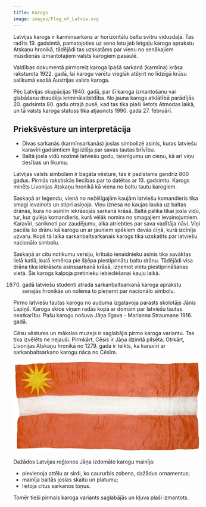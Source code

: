 ```yaml
---
title: Karogs
image: images/Flag_of_Latvia.svg
---
```


Latvijas karogs ir karmīnsarkans ar horizontālu baltu svītru vidusdaļā. Tas radīts 19. gadsimtā, pamatojoties uz seno letu jeb letgaļu karoga aprakstu Atskaņu hronikā, tādējādi tas uzskatāms par vienu no senākajiem mūsdienās izmantotajiem valsts karogiem pasaulē.

Valdības dokumentā pirmoreiz karoga īpašā sarkanā (karmīna) krāsa raksturota 1922. gadā, lai karogu varētu vieglāk atšķirt no līdzīgā krāsu salikumā esošā Austrijas valsts karoga.

Pēc Latvijas okupācijas 1940. gadā, par šī karoga izmantošanu vai glabāšanu draudēja kriminālatbildība. No jauna karogs atklātībā parādījās 20. gadsimta 80. gadu otrajā pusē, kad tas tika plaši lietots Atmodas laikā, un tā valsts karoga statuss tika atjaunots 1990. gada 27. februārī.

## Priekšvēsture un interpretācija

- Divas sarkanās (karmīnsarkanās) joslas simbolizē asinis, kuras latviešu karavīri gadsimtiem ilgi izlēja par savas tautas brīvību.
- Baltā josla vidū nozīmē latviešu godu, taisnīgumu un cieņu, kā arī viņu tiesības un likumu.

Latvijas valsts simbolam ir bagāta vēsture, tas ir pazīstams gandrīz 800 gadus. Pirmās rakstiskās liecības par to datētas ar 13. gadsimtu. Karogs minēts Livonijas Atskaņu hronikā kā viena no baltu tautu karogiem.

Saskaņā ar leģendu, vienā no nežēlīgajām kaujām latviešu komandieris tika smagi ievainots un stipri asiņoja. Viņu iznesa no kaujas lauka uz baltas drānas, kura no asinīm iekrāsojās sarkanā krāsā. Baltā palika tikai josla vidū, tur, kur gulēja komandieris, kurš vēlāk nomira no smagajiem ievainojumiem. Karavīri, saniknoti par zaudējumu, alka atriebties par sava vadītāja nāvi. Viņi pacēla šo drānu kā karogu un ar jauniem spēkiem devās cīņā, kurā izcīnīja uzvaru. Kopš tā laika sarkanbaltsarkanais karogs tika uzskatīts par latviešu nacionālo simbolu.

Saskaņā ar citu notikumu versiju, kritušo ienaidnieku asinis tika savāktas lielā katlā, kurā iemērca pie šķēpa piestiprinātu baltu drānu. Tādējādi visa drāna tika iekrāsota asinssarkanā krāsā, izņemot vietu piestiprināšanas vietā. Šis karogs kalpoja pretinieku iebiedēšanai kauju laikā.

1870. gadā latviešu studenti atrada sarkanbaltsarkanā karoga aprakstu senajās hronikās un nolēma to pieņemt par nacionālo simbolu.

Pirmo latviešu tautas karogu no auduma izgatavoja parasts skolotājs Jānis Lapiņš. Karoga skice viņam radās kopā ar domām par latviešu tautas neatkarību. Pašu karogu nošuva Jāņa līgava - Marianna Straumane 1916. gadā.

Cēsu vēstures un mākslas muzejs ir saglabājis pirmo karoga variantu. Tas tika izvēlēts ne nejauši. Pirmkārt, Cēsis ir Jāņa dzimtā pilsēta. Otrkārt, Livonijas Atskaņu hronikā no 1279. gada ir teikts, ka karavīri ar sarkanbaltsarkano karogu nāca no Cēsīm.

![](/images/pirmskarogs.png)

Dažādos Latvijas reģionos Jāņa izdomāto karogu mainīja:

- pievienoja attēlu ar sirdi, ko caururbis zobens, dažādus ornamentus;
- mainīja baltās joslas skaitu un platumu;
- lietoja citus sarkanos toņus.

Tomēr tieši pirmais karoga variants saglabājās un kļuva plaši izmantots.



